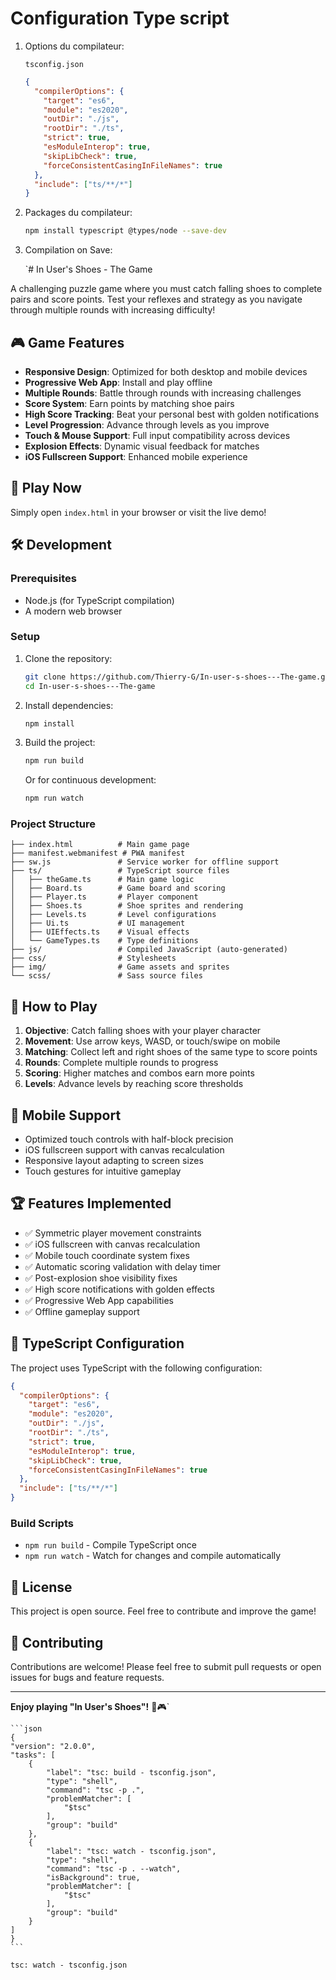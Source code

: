 # Configuration Type script

1. Options du compilateur:

    `tsconfig.json`
    
    ```json
    {
      "compilerOptions": {
        "target": "es6",
        "module": "es2020",
        "outDir": "./js",
        "rootDir": "./ts",
        "strict": true,
        "esModuleInterop": true,
        "skipLibCheck": true,
        "forceConsistentCasingInFileNames": true
      },
      "include": ["ts/**/*"]
    }
    ```

2. Packages du compilateur:

   ```bash
   npm install typescript @types/node --save-dev
   ```

3. Compilation on Save:
    
    `# In User's Shoes - The Game

A challenging puzzle game where you must catch falling shoes to complete pairs and score points. Test your reflexes and strategy as you navigate through multiple rounds with increasing difficulty!

## 🎮 Game Features

- **Responsive Design**: Optimized for both desktop and mobile devices
- **Progressive Web App**: Install and play offline
- **Multiple Rounds**: Battle through rounds with increasing challenges
- **Score System**: Earn points by matching shoe pairs
- **High Score Tracking**: Beat your personal best with golden notifications
- **Level Progression**: Advance through levels as you improve
- **Touch & Mouse Support**: Full input compatibility across devices
- **Explosion Effects**: Dynamic visual feedback for matches
- **iOS Fullscreen Support**: Enhanced mobile experience

## 🚀 Play Now

Simply open `index.html` in your browser or visit the live demo!

## 🛠️ Development

### Prerequisites

- Node.js (for TypeScript compilation)
- A modern web browser

### Setup

1. Clone the repository:
   ```bash
   git clone https://github.com/Thierry-G/In-user-s-shoes---The-game.git
   cd In-user-s-shoes---The-game
   ```

2. Install dependencies:
   ```bash
   npm install
   ```

3. Build the project:
   ```bash
   npm run build
   ```
   
   Or for continuous development:
   ```bash
   npm run watch
   ```

### Project Structure

```
├── index.html          # Main game page
├── manifest.webmanifest # PWA manifest
├── sw.js               # Service worker for offline support
├── ts/                 # TypeScript source files
│   ├── theGame.ts      # Main game logic
│   ├── Board.ts        # Game board and scoring
│   ├── Player.ts       # Player component
│   ├── Shoes.ts        # Shoe sprites and rendering
│   ├── Levels.ts       # Level configurations
│   ├── Ui.ts           # UI management
│   ├── UIEffects.ts    # Visual effects
│   └── GameTypes.ts    # Type definitions
├── js/                 # Compiled JavaScript (auto-generated)
├── css/                # Stylesheets
├── img/                # Game assets and sprites
└── scss/               # Sass source files
```

## 🎯 How to Play

1. **Objective**: Catch falling shoes with your player character
2. **Movement**: Use arrow keys, WASD, or touch/swipe on mobile
3. **Matching**: Collect left and right shoes of the same type to score points
4. **Rounds**: Complete multiple rounds to progress
5. **Scoring**: Higher matches and combos earn more points
6. **Levels**: Advance levels by reaching score thresholds

## 📱 Mobile Support

- Optimized touch controls with half-block precision
- iOS fullscreen support with canvas recalculation
- Responsive layout adapting to screen sizes
- Touch gestures for intuitive gameplay

## 🏆 Features Implemented

- ✅ Symmetric player movement constraints
- ✅ iOS fullscreen with canvas recalculation  
- ✅ Mobile touch coordinate system fixes
- ✅ Automatic scoring validation with delay timer
- ✅ Post-explosion shoe visibility fixes
- ✅ High score notifications with golden effects
- ✅ Progressive Web App capabilities
- ✅ Offline gameplay support

## 🔧 TypeScript Configuration

The project uses TypeScript with the following configuration:

```json
{
  "compilerOptions": {
    "target": "es6",
    "module": "es2020", 
    "outDir": "./js",
    "rootDir": "./ts",
    "strict": true,
    "esModuleInterop": true,
    "skipLibCheck": true,
    "forceConsistentCasingInFileNames": true
  },
  "include": ["ts/**/*"]
}
```

### Build Scripts

- `npm run build` - Compile TypeScript once
- `npm run watch` - Watch for changes and compile automatically

## 📝 License

This project is open source. Feel free to contribute and improve the game!

## 🤝 Contributing

Contributions are welcome! Please feel free to submit pull requests or open issues for bugs and feature requests.

---

**Enjoy playing "In User's Shoes"!** 👟🎮`

    ```json
    {
	"version": "2.0.0",
	"tasks": [
		{
			"label": "tsc: build - tsconfig.json",
			"type": "shell",
			"command": "tsc -p .",
			"problemMatcher": [
				"$tsc"
			],
			"group": "build"
		},
		{
			"label": "tsc: watch - tsconfig.json",
			"type": "shell",
			"command": "tsc -p . --watch",
			"isBackground": true,
			"problemMatcher": [
				"$tsc"
			],
			"group": "build"
		}
	]
    }
    ```




 `tsc: watch - tsconfig.json`